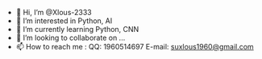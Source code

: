 - 👋 Hi, I’m @Xlous-2333
- 👀 I’m interested in Python, AI
- 🌱 I’m currently learning Python, CNN
- 💞️ I’m looking to collaborate on ...
- 📫 How to reach me :
        QQ: 1960514697
        E-mail: suxlous1960@gmail.com

<!---
Xlous-2333/Xlous-2333 is a ✨ special ✨ repository because its `README.md` (this file) appears on your GitHub profile.
You can click the Preview link to take a look at your changes.
--->
